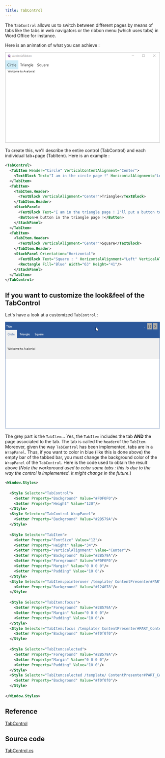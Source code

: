 ```yaml
---
Title: TabControl
---
```

The `TabControl` allows us to switch between different pages by means of tabs like the tabs in web navigators or the ribbon menu (which uses tabs) in Word Office for instance.

Here is an animation of what you can achieve :

![](images/TabControl.gif)

To create this, we'll describe the entire control (TabControl) and each individual tab+page (TabItem). Here is an example :

```xml
<TabControl>
  <TabItem Header="Circle" VerticalContentAlignment="Center">
    <TextBlock Text="I am in the circle page !" HorizontalAlignment="Left" VerticalAlignment="Center"/>
  </TabItem>
  <TabItem>
    <TabItem.Header>
      <TextBlock VerticalAlignment="Center">Triangle</TextBlock>
    </TabItem.Header>
    <StackPanel>
      <TextBlock Text="I am in the triangle page ! I'll put a button to show you that each page contains what you want." HorizontalAlignment="Left" VerticalAlignment="Center"/>
      <Button>A button in the triangle page !</Button>
    </StackPanel>
  </TabItem>
  <TabItem>
    <TabItem.Header>
      <TextBlock VerticalAlignment="Center">Square</TextBlock>
    </TabItem.Header>
    <StackPanel Orientation="Horizontal">
      <TextBlock Text="Square : " HorizontalAlignment="Left" VerticalAlignment="Center"/>
      <Rectangle Fill="Blue" Width="63" Height="41"/>              
    </StackPanel>
  </TabItem>
</TabControl>
```

## If you want to customize the look&feel of the TabControl

Let's have a look at a customized `TabControl` :

![](images/CustomizedTabControl.gif)

The grey part is the `TabItem`... Yes, the `TabItem` includes the tab **AND** the page associated to the tab. The tab is called the `header`of the `TabItem`.  Moreover, given the way `TabControl` has been implemented, tabs are in a `WrapPanel`. Thus, if you want to color in blue (like this is done above) the empty bar of the tabbed bar, you must change the background color of the `WrapPanel` of the `TabControl`.  Here is the code used to obtain the result above (*Note the workaround used to color some tabs : this is due to the way the control is implemented. It might change in the future.*)

```xml
<Window.Styles>

  <Style Selector="TabControl">
    <Setter Property="Background" Value="#F0F0F0"/>
    <Setter Property="Height" Value="120"/>
  </Style>
  <Style Selector="TabControl WrapPanel">
    <Setter Property="Background" Value="#2B579A"/>
  </Style>

  <Style Selector="TabItem">
    <Setter Property="FontSize" Value="12"/>
    <Setter Property="Height" Value="34"/>
    <Setter Property="VerticalAlignment" Value="Center"/>
    <Setter Property="Background" Value="#2B579A"/>
    <Setter Property="Foreground" Value="#F0F0F0"/>
    <Setter Property="Margin" Value="0 0 0 0"/>
    <Setter Property="Padding" Value="10 0"/>
  </Style>
  <Style Selector="TabItem:pointerover /template/ ContentPresenter#PART_ContentPresenter">
    <Setter Property="Background" Value="#124078"/>
  </Style>

  <Style Selector="TabItem:focus">
    <Setter Property="Foreground" Value="#2B579A"/>
    <Setter Property="Margin" Value="0 0 0 0"/>
    <Setter Property="Padding" Value="10 0"/>
  </Style>
  <Style Selector="TabItem:focus /template/ ContentPresenter#PART_ContentPresenter">
    <Setter Property="Background" Value="#f0f0f0"/>
  </Style>

  <Style Selector="TabItem:selected">
    <Setter Property="Foreground" Value="#2B579A"/>
    <Setter Property="Margin" Value="0 0 0 0"/>
    <Setter Property="Padding" Value="10 0"/>
  </Style>
  <Style Selector="TabItem:selected /template/ ContentPresenter#PART_ContentPresenter">
    <Setter Property="Background" Value="#f0f0f0"/>
  </Style>

</Window.Styles>
```

## Reference
[TabControl](http://reference.avaloniaui.net/api/Avalonia.Controls/TabControl/)

## Source code
[TabControl.cs](https://github.com/AvaloniaUI/Avalonia/blob/master/src/Avalonia.Controls/TabControl.cs)
